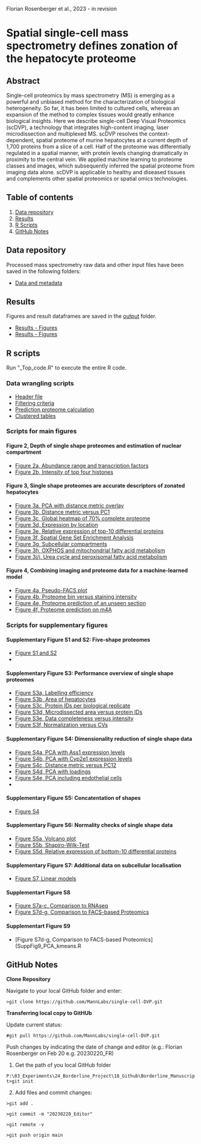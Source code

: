 Florian Rosenberger et al., 2023 - in revision

# Spatial single-cell mass spectrometry defines zonation of the hepatocyte proteome

## Abstract

Single-cell proteomics by mass spectrometry (MS) is emerging as a powerful and unbiased method for the characterization of biological heterogeneity. So far, it has been limited to cultured cells, whereas an expansion of the method to complex tissues would greatly enhance biological insights. Here we describe single-cell Deep Visual Proteomics (scDVP), a technology that integrates high-content imaging, laser microdissection and multiplexed MS. scDVP resolves the context-dependent, spatial proteome of murine hepatocytes at a current depth of 1,700 proteins from a slice of a cell. Half of the proteome was differentially regulated in a spatial manner, with protein levels changing dramatically in proximity to the central vein. We applied machine learning to proteome classes and images, which subsequently inferred the spatial proteome from imaging data alone. scDVP is applicable to healthy and diseased tissues and complements other spatial proteomics or spatial omics technologies.

## Table of contents

1. [Data repository](#Data-repository)
2. [Results](#Results)
3. [R Scripts](#R-Scripts)
4. [GitHub Notes](#GitHub-Notes)  

## Data repository

Processed mass spectrometry raw data and other input files have been saved in the following folders:

- [Data and metadata](/data/)

## Results

Figures and result dataframes are saved in the [output](/output/) folder. 

- [Results - Figures](/output/Figures/)
- [Results - Figures](/output/Tables/)

## R scripts

Run "_Top_code.R" to execute the entire R code.

### Data wrangling scripts
- [Header file](R_scripts/_Top_code.R)
- [Filtering criteria](R_scripts/Data-wrangling.R)
- [Prediction proteome calculation](R_scripts/Prediction_class_proteomes.R)
- [Clustered tables](R_scripts/Data-wrangling.R)

### Scripts for main figures
#### Figure 2, Depth of single shape proteomes and estimation of nuclear compartment
- [Figure 2a, Abundance range and transcription factors](R_scripts/Fig2_Rank_versus_Intensity.R)
- [Figure 2b, Intensity of top four histones](R_scripts/Fig2_Histone-levels.R)

#### Figure 3, Single shape proteomes are accurate descriptors of zonated hepatocytes
- [Figure 3a, PCA with distance metric overlay](R_scripts/Fig3_PCA_vs_geometric-distance.R)
- [Figure 3b, Distance metric versus PC1](R_scripts/Fig3_PCA_vs_geometric-distance.R)
- [Figure 3c, Global heatmap of 70% complete proteome](R_scripts/Fig3_Heatmap_global_distances.R)
- [Figure 3d, Expression by location](R_scripts/Fig3_Heatmap_markers.R)
- [Figure 3e, Relative expression of top-10 differential proteins](R_scripts/Fig3_Spatial_expression_top10.R)
- [Figure 3f, Spatial Gene Set Enrichment Analysis](R_scripts/Fig3_GSEA.R)
- [Figure 3g, Subcellular compartments](R_scripts/Fig3_GSEA.R)
- [Figure 3h, OXPHOS and mitochondrial fatty acid metabolism](R_scripts/Fig3_OXPHOS.R)
- [Figure 3i/j, Urea cycle and peroxisomal fatty acid metabolism](R_scripts/Fig3_Pathway_Urea_Peroxisome.R)

#### Figure 4, Combining imaging and proteome data for a machine-learned model
- [Figure 4a, Pseudo-FACS plot](R_scripts/Fig4_Pseudo-FACS.R)
- [Figure 4b, Proteome bin versus staining intensity](R_scripts/Pseudo-FACS.R)
- [Figure 4e, Proteome prediction of an unseen section](R_scripts/Prediction_new_mouse.R)
- [Figure 4f, Proteome prediction on m4A](R_scripts/Fig4_Prediction_m4A.R)

### Scripts for supplementary figures
#### Supplementary Figure S1 and S2: Five-shape proteomes
- [Figure S1 and S2](R_scripts/SuppFig1and2_Five_shapes.R)
- 
#### Supplementary Figure S3: Performance overview of single shape proteomes
- [Figure S3a, Labelling efficiency](R_scripts/SuppFig3_Labelling-efficiency.R)
- [Figure S3b, Area of hepatocytes]()
- [Figure S3c, Protein IDs per biological replicate](R_scripts/SuppFig3_Protein-IDs_vs_Runs.R)
- [Figure S3d, Microdissected area versus protein IDs](R_scripts/SuppFig3_Protein-IDs_vs_Area.R)
- [Figure S3e, Data completeness versus intensity](R_scripts/SuppFig3_Completeness_vs_Intensity.R)
- [Figure S3f, Normalization versus CVs](R_scripts/SuppFig3_CVs.R)

#### Supplementary Figure S4: Dimensionality reduction of single shape data
- [Figure S4a, PCA with Ass1 expression levels](R_scripts/SuppFig4_PCA_Hepatocytes.R)
- [Figure S4b, PCA with Cyp2e1 expression levels](R_scripts/SuppFig4_PCA_Hepatocytes.R)
- [Figure S4c, Distance metric versus PC12](R_scripts/SuppFig4_PCA_vs_geometric-distance.R)
- [Figure S4d, PCA with loadings](R_scripts/SuppFig4_PCA_Hepatocytes.R)
- [Figure S4e, PCA including endothelial cells](R_scripts/SuppFig4_PCA_Endothelial.R)
- 
#### Supplementary Figure S5: Concatentation of shapes
- [Figure S4](R_scripts/SuppFig5_PCA_reductive.R)

#### Supplementary Figure S6: Normality checks of single shape data
- [Figure S5a, Volcano plot](R_scripts/SuppFig6_Volcano_plot.R)
- [Figure S5b, Shapiro-Wilk-Test](R_scripts/Shapiro.R)
- [Figure S5d, Relative expression of bottom-10 differential proteins](R_scripts/Shapiro.R)


#### Supplementary Figure S7: Additional data on subcellular localisation
- [Figure S7, Linear models](R_scripts/Fig3_Subcellular_localisation.R)

#### Supplementart Figure S8
- [Figure S7a-c, Comparison to RNAseq](R_scripts/SuppFig7_Comparison_to_RNAseq_9_Clusters.R)
- [Figure S7d-g, Comparison to FACS-based Proteomics](R_scripts/SuppFig7_Comparison_to_FACS_8_Clusters.R)

#### Supplementart Figure S9
- [Figure S7d-g, Comparison to FACS-based Proteomics](SuppFig9_PCA_kmeans.R


## GitHub Notes

**Clone Repository**

Navigate to your local GitHub folder and enter:

`>git clone https://github.com/MannLabs/single-cell-DVP.git`

**Transferring local copy to GitHUb**

Update current status:

`#git pull https://github.com/MannLabs/single-cell-DVP.git`

Push changes by indicating the date of change and editor (e.g.: Florian Rosenberger on Feb 20 e.g. 20230220_FR)

1. Get the path of you local GitHub folder

`P:\03_Experiments\24_Borderline_Project\18_Github\Borderline_Manuscript>git init`

2. Add files and commit changes:

`>git add .`

`>git commit -m "20230220_Editor"`

`>git remote -v`

`>git push origin main`



